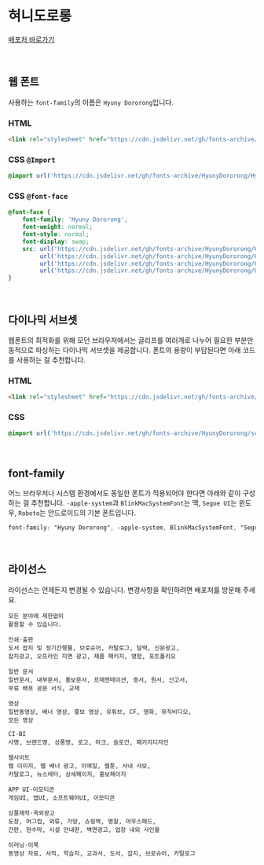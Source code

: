 # 혀니도로롱

[배포처 바로가기](http://www.earlyfont.com/portfolio/EARLYFONT_HYUNY%20DO)

&nbsp;

## 웹 폰트

사용하는 `font-family`의 이름은 `Hyuny Dororong`입니다.

### HTML

```html
<link rel="stylesheet" href="https://cdn.jsdelivr.net/gh/fonts-archive/HyunyDororong/HyunyDororong.css" type="text/css"/>
```

### CSS `@Import`

```css
@import url('https://cdn.jsdelivr.net/gh/fonts-archive/HyunyDororong/HyunyDororong.css');
```

### CSS `@font-face`

```css
@font-face {
    font-family: 'Hyuny Dororong';
    font-weight: normal;
    font-style: normal;
    font-display: swap;
    src: url('https://cdn.jsdelivr.net/gh/fonts-archive/HyunyDororong/HyunyDororong.woff2') format('woff2'),
         url('https://cdn.jsdelivr.net/gh/fonts-archive/HyunyDororong/HyunyDororong.woff') format('woff'),
         url('https://cdn.jsdelivr.net/gh/fonts-archive/HyunyDororong/HyunyDororong.otf') format('opentype'),
         url('https://cdn.jsdelivr.net/gh/fonts-archive/HyunyDororong/HyunyDororong.ttf') format('truetype');
}
```

&nbsp;

## 다이나믹 서브셋

웹폰트의 최적화를 위해 모던 브라우저에서는 글리프를 여러개로 나누어 필요한 부분만 동적으로 파싱하는 다이나믹 서브셋을 제공합니다. 폰트의 용량이 부담된다면 아래 코드를 사용하는 걸 추천합니다.

### HTML

```html
<link rel="stylesheet" href="https://cdn.jsdelivr.net/gh/fonts-archive/HyunyDororong/subsets/HyunyDororong-dynamic-subset.css" type="text/css"/>
```

### CSS

```css
@import url('https://cdn.jsdelivr.net/gh/fonts-archive/HyunyDororong/subsets/HyunyDororong-dynamic-subset.css');
```

&nbsp;

## font-family

어느 브라우저나 시스템 환경에서도 동일한 폰트가 적용되어야 한다면 아래와 같이 구성하는 걸 추천합니다. `-apple-system`과 `BlinkMacSystemFont`는 맥, `Segoe UI`는 윈도우, `Roboto`는 안드로이드의 기본 폰트입니다.


```css
font-family: "Hyuny Dororong", -apple-system, BlinkMacSystemFont, "Segoe UI", Roboto, Oxygen, Ubuntu, Cantarell, "Open Sans", "Helvetica Neue", sans-serif;
```

&nbsp;

## 라이선스

라이선스는 언제든지 변경될 수 있습니다. 변경사항을 확인하려면 배포처를 방문해 주세요.

```
모든 분야에 제한없이
활용할 수 있습니다.

인쇄·출판
도서 잡지 및 정기간행물, 브로슈어, 카탈로그, 달력, 신문광고,
잡지광고, 오프라인 지면 광고, 제품 패키지, 명함, 포트폴리오

일반 문서
일반문서, 내부문서, 홍보문서, 프레젠테이션, 증서, 원서, 신고서,
무료 배포 공문 서식, 교재

영상
일반동영상, 배너 영상, 홍보 영상, 유튜브, CF, 영화, 뮤직비디오,
모든 영상

CI·BI
사명, 브랜드명, 상품명, 로고, 마크, 슬로건, 패키지디자인

웹사이트
웹 이미지, 웹 배너 광고, 이메일, 웹툰, 사내 사보,
카탈로그, 뉴스레터, 상세페이지, 홍보페이지

APP UI·이모티콘
게임UI, 앱UI, 소프트웨어UI, 이모티콘

상품제작·옥외광고
도장, 머그컵, 외류, 가방, 쇼핑백, 명찰, 마우스패드,
간판, 현수막, 시설 안내판, 벽면광고, 업장 내외 사인물

이러닝·이북
동영상 자료, 서적, 학습지, 교과서, 도서, 잡지, 브로슈어, 카탈로그
```
